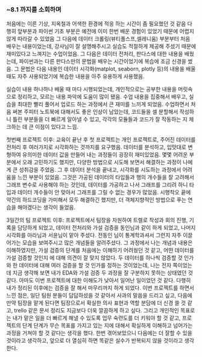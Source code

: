 ### ~8.1 까지를 소회하며

 처음에는 이른 기상, 지옥철과 어색한 환경에 적응 하는 시간이 좀 필요했던 것 같음
다행히 앞부분과 파이썬 기초 부분은 예전에 이미 한번 배운 경험이 있었기 때문에 어렵지 않게 따라갈 수 있었음
그 다음에 데이터 크롤링(뷰티풀스프,셀레니움) 부분부터 처음 배우는 내용이었는데, 강사님이 잘 설명해주시고 실습도 적절하게 제공해 주셨기 때문에 재미있다고 느껴지는 수업이었음.
그 다음은 데이터 전처리, 판다스에 대한 내용을 배웠는데, 파이썬과는 다른 판다스만의 문법을 배우는 시간이었기에 복습에 조금 신경을 썼음.
그 문법은 다음 내용인 데이터 시각화(matplot, seaborn, plotly 등)의 내용을 배울 때도 자주 사용되었기에 복습한 내용을 아주 유용하게 사용했음.

 실습이 내용 하나하나 배울 때 마다 시행되었는데, 개인적으로는 공부한 내용을 머릿속으로 정리하고, 모르는 내용 파악에 도움이 많이 됐음.
수업 내용을 집중해서 배우고, 실습을 최대한 빨리 풀어서 업로드 하는 과정에서 큰 재미를 느끼게 되었음.
수업하면서 처음 써본 주피터 노트북에 대해서도 좋은 인상이 남았는데, 코드들을 셀 분할해서 작성하니 틀린 부분들을 더 빠르게 알아낼 수 있고, 각각의 모듈들과 코드가 잘 작동하는 지 체크하는 데 큰 이점이 있다고 느낌.

첫번째 프로젝트 이후:
 교육이 끝난 후 첫 프로젝트는 개인 프로젝트로, 주어진 데이터를 전처리 후 여러가지로 시각화하는 것까지를 요구했음. 데이터를 분석하고, 입맛대로 변형하여 유의미한 데이터 값을 만들어 내는 과정들이 굉장히 재미있었음.
 몇몇 어려운 부분에서 오래 고민하기도 했지만, 다양한 방법으로 시도해 보면서 해결하는 과정이 나에게 큰 성취감을 주었음. 그 후 데이터 분석을 끝내고, 시각화를 시도하는 과정에서 어려움을 느낀 부분이 있었음.
 그것은 가공된 데이터의 타입들과 행의 개수들을 잘 고려해서 그래프 변수로 사용해야 하는 것인데, 데이터를 가공하고 나서 그래프를 그리려 하니 타입과 데이터 개수들이 안 맞아서 그래프를 그릴 수 없는 경우가 많았음.
 시행착오 끝에 약간의 하드코딩을 가미해서 모두 해결하긴 했지만, 더 객체지향적인 방법으로 푸는 연습을 해야겠다는 생각이 들었음.

3일간의 팀 프로젝트 이후:
프로젝트에서 팀장을 자원하여 트렐로 작성과 회의 진행, 기록을 담당하게 되었고, 데이터 전처리와 가설 검증을 동인님과 같이 하게 되었고, 나머지 시각화를 아라님과 서윤님이 맡아 주셨다.
전동인 님이 통계학과셔서 그런지 자주 이끌어가는 모습을 보여주시고 많은 개념들을 알려주셨다. 그 과정에서 나는 개념과 내용은 이해하였지만, 가설 검증의 단계를 처음에는 이해하기 어려웠던 것 같고,  어떤 데이터를 가설 검증할 것인지 에 대해 의견이 잘 맞지 않았다.  두 데이터를 하나씩 검증할 것 인가와 한 데이터에 대해 여러 검증을 할 것 인가를 정하는 것이었는데, 나는 전자 쪽이었는데 지금 생각해 보면 내가 EDA와 가설 검증 두 과정을 잘 구분하지 못하는 상태였던 것 같다. 아마도 이번 프로젝트에 대한 이해도가 낮아서 일어난 일이었던 것 같다.  다행히 내가 정리된 이후에는 검증을 잘 해서 마무리까지 하게 되었다.
이번 프로젝트를 하면서 느낀 점은, 일단 팀원 분들이 답답하셨을 것 같아서 사과의 말씀을 드리고 싶고, 
다음에 만약 팀장을 맡게 된다면 팀장으로서 확실한 의사 표현과 역할 분담에 더 신경 쓸 것 같고, trello 같은 문서 정리도 지금보다 더욱 깔끔하게 하고 싶다.
그리고 개인적인 목표로는 내가 맡은 일을 더 빠르게 해낼 수 있도록 업무 숙련도를 더 키워야 할 것 같고, 프로젝트의 단계 단계가 무슨 목표를 가지고 있는 지에 대해서 확실하게 이해하고 넘어가는 과정을 거쳐야 할 것 같다는 생각을 했다.
한번 겪어보았으니 다음에는 더 잘할 수 있을 것이라고 생각하고, 앞으로 더 열심히 하면 똑같은 실수가 반복되지 않을 것이라고 생각한다.
